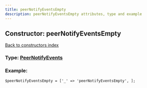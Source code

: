```yaml
---
title: peerNotifyEventsEmpty
description: peerNotifyEventsEmpty attributes, type and example
---
```

## Constructor: peerNotifyEventsEmpty  
[Back to constructors index](index.md)






### Type: [PeerNotifyEvents](../types/PeerNotifyEvents.md)


### Example:

```
$peerNotifyEventsEmpty = ['_' => 'peerNotifyEventsEmpty', ];
```